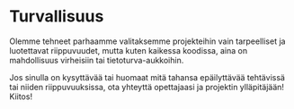 # Turvallisuus

Olemme tehneet parhaamme valitaksemme projekteihin vain tarpeelliset ja luotettavat riippuvuudet, mutta kuten kaikessa koodissa, aina on mahdollisuus virheisiin tai tietoturva-aukkoihin.

Jos sinulla on kysyttävää tai huomaat mitä tahansa epäilyttävää tehtävissä tai niiden riippuvuuksissa, ota yhteyttä opettajaasi ja projektin ylläpitäjään! Kiitos!
